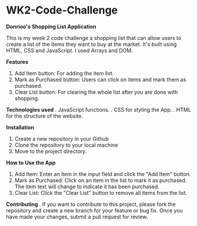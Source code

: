 # WK2-Code-Challenge

**Donrioo's Shopping List Application**

This is my week 2 code challenge a shopping list that can allow users to create a list of the items they want to buy at the market. It's built using HTML, CSS and JavaScript. I used Arrays and DOM.

**Features**
1. Add Item button: For adding the item list.
2. Mark as Purchased button: Users can click on items and mark them as purchased.
3. Clear List button: For clearing the whole list after you are done with shopping.

**Technologies used**
. JavaScript functions.
. CSS for styling the App.
. HTML for the structure of the website.


**Installation**
1. Create a new repository in your Github
2. Clone the repository to your local machine
3. Move to the project directory.

**How to Use the App**
1. Add Item: Enter an item in the input field and click the "Add Item" button.
2. Mark as Purchased: Click on an item in the list to mark it as purchased. The item text will change to indicate it has been purchased.
3. Clear List: Click the "Clear List" button to remove all items from the list.


**Contributing**
. If you want to contribute to this project, please fork the repository and create a new branch for your feature or bug fix. Once you have made your changes, submit a pull request for review.
